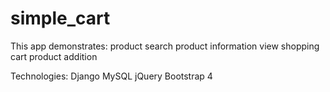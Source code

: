 # simple_cart
This app demonstrates:
  	product search 
 	  product information view
  	shopping cart
 	  product addition
 
Technologies:
	Django
	MySQL
	jQuery
	Bootstrap 4 
